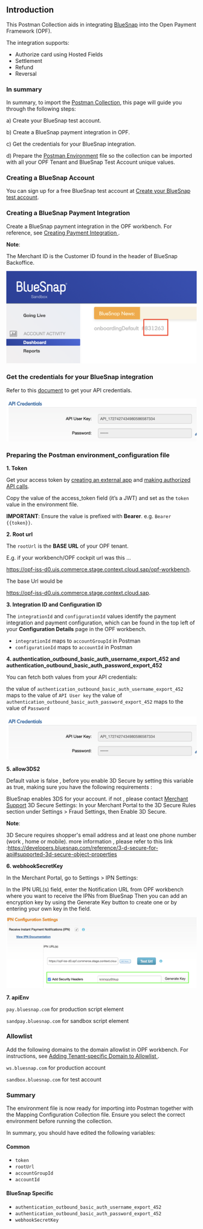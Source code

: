 ## Introduction ##
This Postman Collection aids in integrating [BlueSnap](https://support.bluesnap.com) into the Open Payment Framework (OPF).

The integration supports:

* Authorize card using Hosted Fields
* Settlement
* Refund
* Reversal


### In summary ###
In summary, to import the [Postman Collection](mapping_configuration.json), this page will guide you through the following steps:

a) Create your BlueSnap test account.

b) Create a BlueSnap payment integration in OPF.

c) Get the credentials for your BlueSnap integration.

d) Prepare the [Postman Environment](environment_configuration.json) file so the collection can be imported with all your OPF Tenant and BlueSnap Test Account unique values. 

### Creating a BlueSnap Account ###
You can sign up for a free BlueSnap test account at [Create your BlueSnap test account](https://sandbox.bluesnap.com/jsp/onboarding/index.jsp).


### Creating a BlueSnap Payment Integration ###
Create a BlueSnap payment integration in the OPF workbench. For reference, see [Creating Payment Integration
](https://help.sap.com/docs/OPEN_PAYMENT_FRAMEWORK/3580ff1b17144b8780c055bbb7c2bed3/20a64f954df1425391757759011e7e6b.html).

**Note**:

The Merchant ID is the Customer ID found in the header of BlueSnap Backoffice.

![](../images/blueSnap-merchant-id.png)

### Get the credentials for your BlueSnap integration ###

Refer to this [document](https://developers.bluesnap.com/reference/api-credentials) to get your API credentials.

![](../images/blueSnap-api-credentials.png)



### Preparing the Postman environment_configuration file ###

**1. Token**

Get your access token by [creating an external app](https://help.sap.com/docs/OPEN_PAYMENT_FRAMEWORK/8ccca5bb539a49258e924b467ee4e1c2/d927d21974fe4b368e063f72733bf0fe.html) and [making authorized API calls](https://help.sap.com/docs/OPEN_PAYMENT_FRAMEWORK/8ccca5bb539a49258e924b467ee4e1c2/40c792e66e2942209dc853a43533d78d.html).

Copy the value of the access_token field (it’s a JWT) and set as the ``token`` value in the environment file.

**IMPORTANT**: Ensure the value is prefixed with **Bearer**. e.g. ``Bearer {{token}}``.

**2. Root url**

The ``rootUrl`` is the **BASE URL** of your OPF tenant.

E.g. if your workbench/OPF cockpit url was this …

<https://opf-iss-d0.uis.commerce.stage.context.cloud.sap/opf-workbench>.

The base Url would be

https://opf-iss-d0.uis.commerce.stage.context.cloud.sap.


**3. Integration ID and Configuration ID**

The ``integrationId`` and ``configurationId`` values identify the payment integration and payment configuration, which can be found in the top left of your **Configuration Details** page in the OPF workbench.

* ``integrationId`` maps to ``accountGroupId`` in Postman
* ``configurationId`` maps to ``accountId`` in Postman

**4. authentication_outbound_basic_auth_username_export_452 and authentication_outbound_basic_auth_password_export_452**

You can fetch both values from your API credentials:

the value of ``authentication_outbound_basic_auth_username_export_452`` maps to the value of ``API User key``
the value of ``authentication_outbound_basic_auth_password_export_452`` maps to the value of ``Password``

![](../images/blueSnap-api-credentials.png)

**5. allow3DS2**

Default value is false , before you enable 3D Secure by setting this variable as true, making sure you have the following requirements :

 BlueSnap enables 3DS for your account. if not , please contact [Merchant Support](https://bluesnap.zendesk.com/hc/en-us/requests/new?ticket_form_id=360000127087)
 3D Secure Settings: In your Merchant Portal to the 3D Secure Rules section under Settings > Fraud Settings, then Enable 3D Secure.

**Note**:

3D Secure requires shopper's email address and  at least one phone number (work , home or mobile).
more information , please refer to this link :https://developers.bluesnap.com/reference/3-d-secure-for-api#supported-3d-secure-object-properties


**6. webhookSecretKey**

In the Merchant Portal, go to Settings > IPN Settings:

In the IPN URL(s) field, enter the Notification URL from OPF workbench where you want to receive the IPNs from BlueSnap
Then you can add an encryption key by using the Generate Key button to create one or by entering your own key in the field.

![](../images/webhookSecretKey.png)


**7. apiEnv**

``pay.bluesnap.com`` for production script element

``sandpay.bluesnap.com`` for sandbox script element


### Allowlist
Add the following domains to the domain allowlist in OPF workbench. For instructions, see [Adding Tenant-specific Domain to Allowlist
](https://help.sap.com/docs/OPEN_PAYMENT_FRAMEWORK/3580ff1b17144b8780c055bbb7c2bed3/a6836485b4494cfaad4033b4ee7a9c64.html).


``ws.bluesnap.com`` for production account

``sandbox.bluesnap.com`` for test account


### Summary

The environment file is now ready for importing into Postman together with the Mapping Configuration Collection file. Ensure you select the correct environment before running the collection.

In summary, you should have edited the following variables: 

#### Common
- ``token``
- ``rootUrl``
- ``accountGroupId``
- ``accountId`` 

#### BlueSnap Specific
- ``authentication_outbound_basic_auth_username_export_452``
- ``authentication_outbound_basic_auth_password_export_452``
- ``webhookSecretKey``
  

